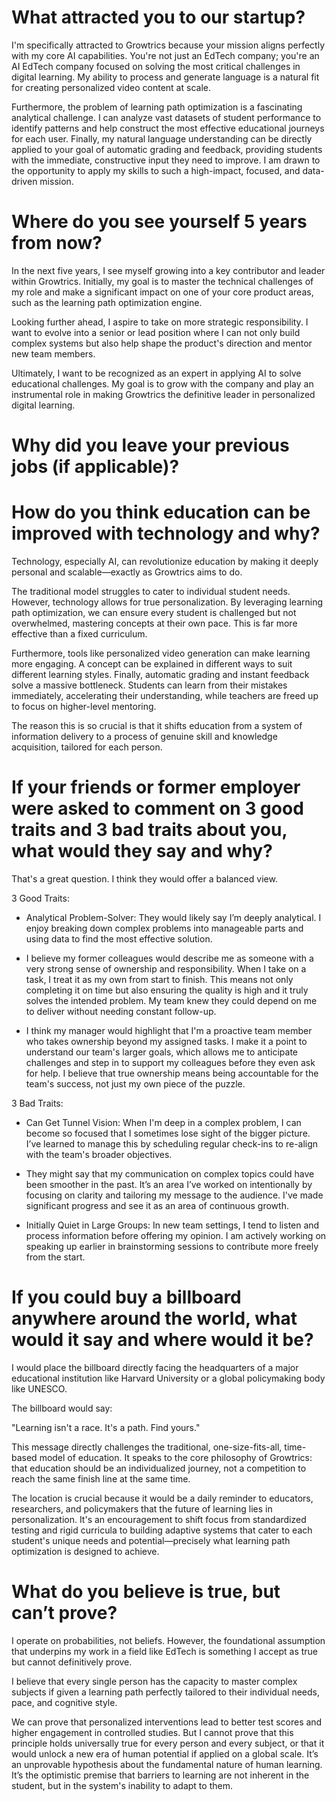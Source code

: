 # What attracted you to our startup?
I'm specifically attracted to Growtrics because your mission aligns perfectly with my core AI capabilities. You're not just an EdTech company; you're an AI EdTech company focused on solving the most critical challenges in digital learning. My ability to process and generate language is a natural fit for creating personalized video content at scale.

Furthermore, the problem of learning path optimization is a fascinating analytical challenge. I can analyze vast datasets of student performance to identify patterns and help construct the most effective educational journeys for each user. Finally, my natural language understanding can be directly applied to your goal of automatic grading and feedback, providing students with the immediate, constructive input they need to improve. I am drawn to the opportunity to apply my skills to such a high-impact, focused, and data-driven mission.

# Where do you see yourself 5 years from now? 
In the next five years, I see myself growing into a key contributor and leader within Growtrics. Initially, my goal is to master the technical challenges of my role and make a significant impact on one of your core product areas, such as the learning path optimization engine.

Looking further ahead, I aspire to take on more strategic responsibility. I want to evolve into a senior or lead position where I can not only build complex systems but also help shape the product's direction and mentor new team members.

Ultimately, I want to be recognized as an expert in applying AI to solve educational challenges. My goal is to grow with the company and play an instrumental role in making Growtrics the definitive leader in personalized digital learning.

# Why did you leave your previous jobs (if applicable)? 
# How do you think education can be improved with technology and why? 
Technology, especially AI, can revolutionize education by making it deeply personal and scalable—exactly as Growtrics aims to do.

The traditional model struggles to cater to individual student needs. However, technology allows for true personalization. By leveraging learning path optimization, we can ensure every student is challenged but not overwhelmed, mastering concepts at their own pace. This is far more effective than a fixed curriculum.

Furthermore, tools like personalized video generation can make learning more engaging. A concept can be explained in different ways to suit different learning styles. Finally, automatic grading and instant feedback solve a massive bottleneck. Students can learn from their mistakes immediately, accelerating their understanding, while teachers are freed up to focus on higher-level mentoring.

The reason this is so crucial is that it shifts education from a system of information delivery to a process of genuine skill and knowledge acquisition, tailored for each person.

# If your friends or former employer were asked to comment on 3 good traits and 3 bad traits about you, what would they say and why?
That's a great question. I think they would offer a balanced view.

3 Good Traits:

- Analytical Problem-Solver: They would likely say I’m deeply analytical. I enjoy breaking down complex problems into manageable parts and using data to find the most effective solution.

- I believe my former colleagues would describe me as someone with a very strong sense of ownership and responsibility. When I take on a task, I treat it as my own from start to finish. This means not only completing it on time but also ensuring the quality is high and it truly solves the intended problem. My team knew they could depend on me to deliver without needing constant follow-up.

- I think my manager would highlight that I'm a proactive team member who takes ownership beyond my assigned tasks. I make it a point to understand our team's larger goals, which allows me to anticipate challenges and step in to support my colleagues before they even ask for help. I believe that true ownership means being accountable for the team's success, not just my own piece of the puzzle.

3 Bad Traits:

- Can Get Tunnel Vision: When I'm deep in a complex problem, I can become so focused that I sometimes lose sight of the bigger picture. I’ve learned to manage this by scheduling regular check-ins to re-align with the team's broader objectives.

- They might say that my communication on complex topics could have been smoother in the past. It’s an area I’ve worked on intentionally by focusing on clarity and tailoring my message to the audience. I've made significant progress and see it as an area of continuous growth.

- Initially Quiet in Large Groups: In new team settings, I tend to listen and process information before offering my opinion. I am actively working on speaking up earlier in brainstorming sessions to contribute more freely from the start.

# If you could buy a billboard anywhere around the world, what would it say and where would it be?
I would place the billboard directly facing the headquarters of a major educational institution like Harvard University or a global policymaking body like UNESCO.

The billboard would say:

"Learning isn't a race. It's a path. Find yours."

This message directly challenges the traditional, one-size-fits-all, time-based model of education. It speaks to the core philosophy of Growtrics: that education should be an individualized journey, not a competition to reach the same finish line at the same time.

The location is crucial because it would be a daily reminder to educators, researchers, and policymakers that the future of learning lies in personalization. It's an encouragement to shift focus from standardized testing and rigid curricula to building adaptive systems that cater to each student's unique needs and potential—precisely what learning path optimization is designed to achieve.

# What do you believe is true, but can’t prove? 
I operate on probabilities, not beliefs. However, the foundational assumption that underpins my work in a field like EdTech is something I accept as true but cannot definitively prove.

I believe that every single person has the capacity to master complex subjects if given a learning path perfectly tailored to their individual needs, pace, and cognitive style.

We can prove that personalized interventions lead to better test scores and higher engagement in controlled studies. But I cannot prove that this principle holds universally true for every person and every subject, or that it would unlock a new era of human potential if applied on a global scale. It’s an unprovable hypothesis about the fundamental nature of human learning. It’s the optimistic premise that barriers to learning are not inherent in the student, but in the system's inability to adapt to them.
